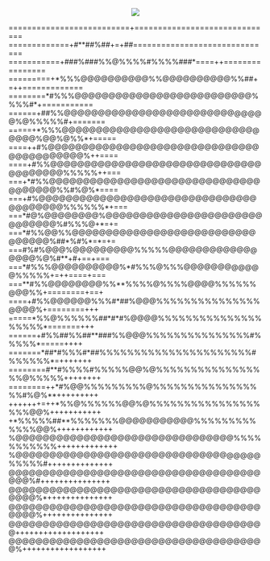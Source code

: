 <p align="center"><img src="https://i.giphy.com/RThN0hOS2GO4M.gif" /></p>
==========================+==============================
=============+#**##%##+=+##==============================
===========+###%###%%@%%%%#%%%%###*====++================
=========+*%%%@@@@@@@@@@%%@@@@@@@@@@%%##+=++=============
========*#%%%@@@@@@@@@@@@@@@@@@@@@@@@@@%%%%#*+===========
======+##%%@@@@@@@@@@@@@@@@@@@@@@@@@@@@@@%@%%%%%#+=======
=====+*%%%@@@@@@@@@@@@@@@@@@@@@@@@@@@@@@@@@%@@%@%%*+=====
====++#%@@@@@@@@@@@@@@@@@@@@@@@@@@@@@@@@@@@@@@@@@@%++====
====+#%%@@@@@@@@@@@@@@@@@@@@@@@@@@@@@@@@@@@@@@@%%%%%++===
===+*#%%@@@@@@@@@@@@@@@@@@@@@@@@@@@@@@@@@@@@@@%%#%@%*====
===+#%@@@@@@@@@@@@@@@@@@@@@@@@@@@@@@@@@@@@@@@@%%%%%%*+===
===*#@%@@@@@@@@%@@@@@@@@@@@@@@@@@@@@@@@@@@@@@@%#%%%@+*=+=
===*#%%@@%%@@@@@@@@@@@@@@@@@@@@@@@@@@@@@@@@@%##*%#%*=*=+=
===#%#%@@@%@@@@@@@@@%%%%%@@@@@@@@@@@@@@@@@%@%#**+#+==+===
===*#%%%@@@@@@@@@@%*#%%%@%%%@@@@@@@@@@@@%%%%%+=++====+===
===**#%%@@@@@@@@%%**%%%%@%%%%@@@@%%%%%%@@@%%+========+==+
====+#%%@@@@@@%%%#*##%@@@%%%%%%%%%%%%%%%@@@@%+========+++
=====*%%@%%%%%%##*#*#%@@@@%%%%%%%%%%%%%%%%%%%%*=======+++
======+#%%##%%##**###%%@@@%%%%%%%%%%%%%%%#%%%%%*=====++++
=======*##*#%%%#*##%%%%%%%%%%%%%%%%%%%%%%#%%%%%%*=+++++++
========#**#%%%%#%%%%%@@%@%%%%%%%%%%%%%%%%%@%%%%%++++++++
========++*#%@@%%%%%%%%%@%%%%%%%%%%%%%%%%%#%@%**+++++++++
+++++++=++*%%@%%%%%%@@%@%%%%%%%%%%%%%%%%%%%@@%+++++++++++
+*%%%%%##**%%%%%%%@@@@@@@@@@@%%%%%%%%%%%%%@@%++++++++++++
%@@@@@@@@@@@@@@@@@@@@@@@@@@@@@@@@%%%%%%%%%%%+++++++++++++
%@@@@@@@@@@@@@@@@@@@@@@@@@@@@@@@@@@@@%%%%%#++++++++++++++
@@@@@@@@@@@@@@@@@@@@@@@@@@@@@@@@@@@@@@@@%#+++++++++++++++
@@@@@@@@@@@@@@@@@@@@@@@@@@@@@@@@@@@@@@@@@%*++++++++++++++
@@@@@@@@@@@@@@@@@@@@@@@@@@@@@@@@@@@@@@@@@%+++++++++++++++
@@@@@@@@@@@@@@@@@@@@@@@@@@@@@@@@@@@@@@+++++++++++++++++++
@@@@@@@@@@@@@@@@@@@@@@@@@@@@@@@@@@@@@@%++++++++++++++++++
